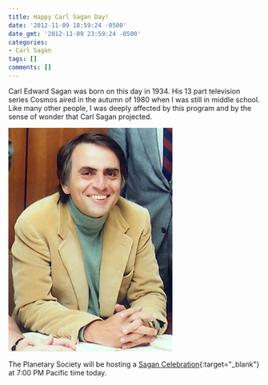 ```yaml
---
title: Happy Carl Sagan Day!
date: '2012-11-09 18:59:24 -0500'
date_gmt: '2012-11-09 23:59:24 -0500'
categories:
- Carl Sagan
tags: []
comments: []
---
```

Carl Edward Sagan was born on this day in 1934. His 13 part television series Cosmos aired in the autumn of 1980 when I was still in middle school. Like many other people, I was deeply affected by this program and by the sense of wonder that Carl Sagan projected.

![Carl Sagan - source Wikipedia.org](/images/posts/2012/11/Carl_Sagan_Planetary_Society.jpg "Carl Sagan - source Wikipedia.org") 

The Planetary Society will be hosting a [Sagan Celebration](https://www.planetary.org/blogs/mat-kaplan/20121108-sagan_celebration_webcast_promo.html "Sagan Celebration"){:target="_blank"} at 7:00 PM Pacific time today.
